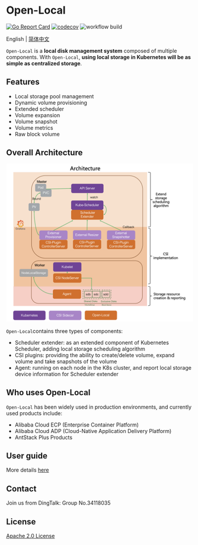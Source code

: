 # Open-Local

[![Go Report Card](https://goreportcard.com/badge/github.com/alibaba/open-local)](https://goreportcard.com/report/github.com/alibaba/open-local)
[![codecov](https://codecov.io/gh/alibaba/open-local/branch/main/graphs/badge.svg)](https://codecov.io/gh/alibaba/open-local)
![workflow build](https://github.com/alibaba/open-local/actions/workflows/build.yml/badge.svg)

English | [简体中文](./README_zh_CN.md)

`Open-Local` is a **local disk management system** composed of multiple components. With `Open-Local`, **using local storage in Kubernetes will be as simple as centralized storage**.

## Features

- Local storage pool management
- Dynamic volume provisioning
- Extended scheduler
- Volume expansion
- Volume snapshot
- Volume metrics
- Raw block volume

## Overall Architecture

![](docs/imgs/architecture.png)

`Open-Local`contains three types of components:

- Scheduler extender: as an extended component of Kubernetes Scheduler, adding local storage scheduling algorithm
- CSI plugins: providing the ability to create/delete volume, expand volume and take snapshots of the volume
- Agent: running on each node in the K8s cluster, and report local storage device information for Scheduler extender

## Who uses Open-Local

`Open-Local` has been widely used in production environments, and currently used products include:

- Alibaba Cloud ECP (Enterprise Container Platform)
- Alibaba Cloud ADP (Cloud-Native Application Delivery Platform)
- AntStack Plus Products

## User guide

More details [here](docs/user-guide/user-guide.md)

## Contact

Join us from DingTalk: Group No.34118035

## License

[Apache 2.0 License](LICENSE)